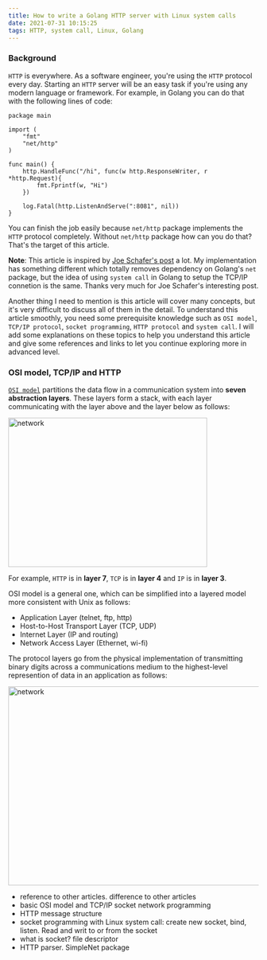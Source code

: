 ```yaml
---
title: How to write a Golang HTTP server with Linux system calls 
date: 2021-07-31 10:15:25
tags: HTTP, system call, Linux, Golang
---
```


### Background

`HTTP` is everywhere. As a software engineer, you're using the `HTTP` protocol every day. Starting an `HTTP` server will be an easy task if you're using any modern language or framework. For example, in Golang you can do that with the following lines of code:

```golang
package main

import (
    "fmt"
    "net/http"
)

func main() {
    http.HandleFunc("/hi", func(w http.ResponseWriter, r *http.Request){
        fmt.Fprintf(w, "Hi")
    })

    log.Fatal(http.ListenAndServe(":8081", nil))
}
```

You can finish the job easily because `net/http` package implements the `HTTP` protocol completely. Without `net/http` package how can you do that? That's the target of this article. 

**Note**: This article is inspired by [Joe Schafer's post](https://joe.schafer.dev/go-server-with-syscalls/) a lot. My implementation has something different which totally removes dependency on Golang's `net` package, but the idea of using `system call` in Golang to setup the TCP/IP connetion is the same. Thanks very much for Joe Schafer's interesting post.

Another thing I need to mention is this article will cover many concepts, but it's very difficult to discuss all of them in the detail. To understand this article smoothly, you need some prerequisite knowledge such as `OSI model`, `TCP/IP protocol`, `socket programming`, `HTTP protocol` and `system call`. I will add some explanations on these topics to help you understand this article and give some references and links to let you continue exploring more in advanced level. 

### OSI model, TCP/IP and HTTP

[`OSI model`](https://en.wikipedia.org/wiki/OSI_model) partitions the data flow in a communication system into **seven abstraction layers**. These layers form a stack, with each layer communicating with the layer above and the layer below as follows: 

<img src="/images/osi_model.png" title="network" width="400px" height="300px">

For example, `HTTP` is in **layer 7**, `TCP` is in **layer 4** and `IP` is in **layer 3**. 

OSI model is a general one, which can be simplified into a layered model more  consistent with Unix as follows: 

- Application Layer (telnet, ftp, http)
- Host-to-Host Transport Layer (TCP, UDP)
- Internet Layer (IP and routing)
- Network Access Layer (Ethernet, wi-fi)

The protocol layers go from the physical implementation of transmitting binary digits across a communications medium to the highest-level represention of data in  an application as follows:





<img src="/images/socket_network.png" title="network" width="600px" height="400px">

* reference to other articles. difference to other articles
* basic OSI model and TCP/IP socket network programming
* HTTP message structure
* socket programming with Linux system call: create new socket, bind, listen. Read and writ to or from the socket
* what is socket? file descriptor
* HTTP parser. SimpleNet package


